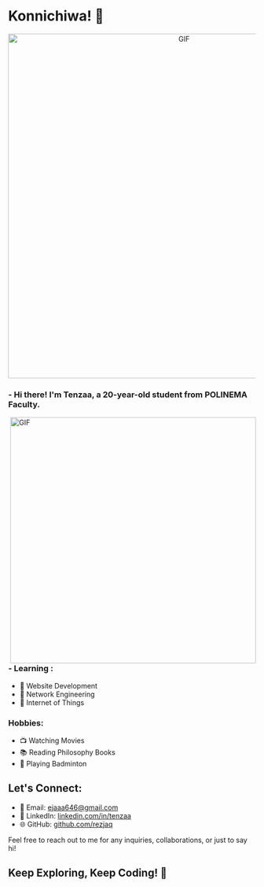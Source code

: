 # Konnichiwa! 👋

<div align="center">
<img hight="300" width="700" alt="GIF" align="center" src="https://github.com/Xx-Ashutosh-xX/Xx-Ashutosh-xX/blob/master/assets/208593.gif">
</div>


### - Hi there! I'm Tenzaa, a 20-year-old student from POLINEMA Faculty.

<img hight="400" width="500" alt="GIF" align="right" src="https://github.com/Xx-Ashutosh-xX/Xx-Ashutosh-xX/blob/master/assets/1936.gif">

### - Learning :
- 🌟 Website Development
- 🌟 Network Engineering
- 🌟 Internet of Things

### Hobbies: 
- 📺 Watching Movies
- 📚 Reading Philosophy Books
- 🏸 Playing Badminton


## Let's Connect:

- 📧 Email: [ejaaa646@gmail.com](mailto:ejaaa646@gmail.com)
- 💼 LinkedIn: [linkedin.com/in/tenzaa](https://www.linkedin.com/in/tenzaa)
- 🌐 GitHub: [github.com/rezjaq](https://https://github.com/rezjaq)

Feel free to reach out to me for any inquiries, collaborations, or just to say hi!

## Keep Exploring, Keep Coding! 🚀

